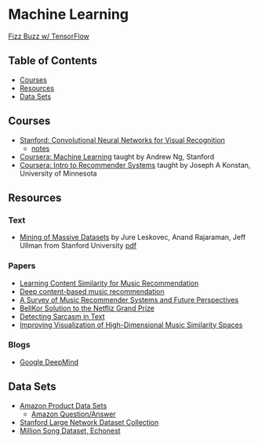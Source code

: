 # Machine Learning

[Fizz Buzz w/ TensorFlow](http://joelgrus.com/2016/05/23/fizz-buzz-in-tensorflow/)

Table of Contents
-----------------

- [Courses](#courses)
- [Resources](#resources)
- [Data Sets](#data-sets)


Courses
-------
- [Stanford: Convolutional Neural Networks for Visual Recognition](http://cs231n.stanford.edu/)
  - [notes](http://cs231n.github.io/)
- [Coursera: Machine Learning](https://www.coursera.org/learn/machine-learning) taught by Andrew Ng, Stanford
- [Coursera: Intro to Recommender Systems](https://www.coursera.org/learn/recommender-systems) taught by Joseph A Konstan, University of Minnesota

Resources
---------
### Text
- [Mining of Massive Datasets](http://www.mmds.org/) by Jure Leskovec, Anand Rajaraman, Jeff Ullman from Stanford University [pdf](http://infolab.stanford.edu/~ullman/mmds/book.pdf)

### Papers
- [Learning Content Similarity for Music
Recommendation](https://bmcfee.github.io/papers/simopt.pdfi)
- [Deep content-based music recommendation](http://papers.nips.cc/paper/5004-deep-content-based-music-recommendation.pdf)
- [A Survey of Music Recommender Systems and Future Perspectives](https://www.eecs.qmul.ac.uk/~simond/pub/2012/Song-Dixon-Pearce-CMMR-2012.pdf)
- [BellKor Solution to the Netfliz Grand Prize](http://netflixprize.com/assets/GrandPrize2009_BPC_BellKor.pdf)
- [Detecting Sarcasm in Text](http://cs229.stanford.edu/proj2015/044_report.pdf)
- [Improving Visualization of High-Dimensional Music Similarity Spaces](http://ismir2015.uma.es/articles/35_Paper.pdf)

### Blogs
- [Google DeepMind](https://deepmind.com/blog)

Data Sets
---------
- [Amazon Product Data Sets](http://jmcauley.ucsd.edu/data/amazon/)
  - [Amazon Question/Answer](http://jmcauley.ucsd.edu/data/amazon/qa/)
- [Stanford Large Network Dataset Collection](https://snap.stanford.edu/data/)
- [Million Song Dataset, Echonest](http://labrosa.ee.columbia.edu/millionsong/)
